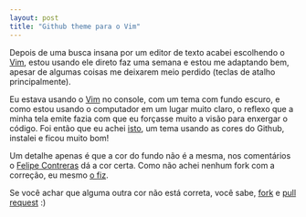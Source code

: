 ```yaml
--- 
layout: post
title: "Github theme para o Vim"
---
```

<p>
  Depois de uma busca insana por um editor de texto acabei escolhendo o <a href="http://www.vim.org/">Vim</a>,
  estou usando ele direto faz uma semana e estou me adaptando bem, apesar de algumas coisas me deixarem meio
  perdido (teclas de atalho principalmente).
</p>

<p>
  Eu estava usando o <a href="http://www.vim.org/">Vim</a> no console, com um tema com fundo escuro,
  e como estou usando o computador em um lugar muito claro, o reflexo que a minha tela emite fazia
  com que eu forçasse muito a visão para enxergar o código. Foi então que eu achei
  <a href="http://blog.menfin.info/post/2008/05/30/Github-theme-for-Vim">isto</a>, um tema usando as
  cores do Github, instalei e ficou muito bom!
</p>

<p>
  Um detalhe apenas é que a cor do fundo não é a mesma, nos comentários o
  <a href="http://felipec.wordpress.com/">Felipe Contreras</a> dá a cor certa.
  Como não achei nenhum fork com a correção, eu mesmo
  <a href="http://github.com/rafaelss/github_vim_theme/tree/master">o fiz</a>.
</p>

<p>
  Se você achar que alguma outra cor não está correta, você sabe,
  <a href="http://github.com/guides/fork-a-project-and-submit-your-modifications">fork</a> e
  <a href="http://github.com/guides/pull-requests">pull request</a> :)
</p>